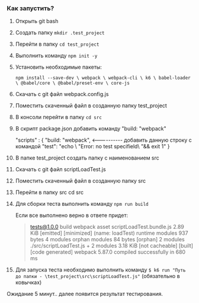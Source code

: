 ### Как запустить?
1. Открыть git bash
2. Создать папку `mkdir .test_project`
3. Перейти в папку `cd test_project`
4. Выполнить команду `npm init -y`
5. Установить необходимые пакеты:

   `npm install --save-dev \
      webpack \
      webpack-cli \
      k6 \
      babel-loader \
      @babel/core \
      @babel/preset-env \
      core-js`
6. Скачать с git файл webpack.config.js
8. Поместить скаченный файл в созданную папку test_project
9. В консоли перейти в папку `cd src`
10. В скрипт package.json добавить команду "build: "webpack"

    "scripts" : {
        "build: "webpack",   <---------- добавить данную строку с командой
        "test": "echo \ "Error: no test specifield\ "&& exit 1"
    }
12. В папке test_project создать папку c наименованием src    
13. Скачать с git файл scriptLoadTest.js
14. Поместить скаченный файл в созданную папку src
15. Перейти в папку src cd src
16. Для сборки теста выполнить команду `npm run build`

    Если все выполнено верно в ответе придет:
    > tests@1.0.0 build
    > webpack
    asset scriptLoadTest.bundle.js 2.89 KiB [emitted] [minimized] (name: loadTest)
    runtime modules 937 bytes 4 modules
    orphan modules 84 bytes [orphan] 2 modules
    ./src/scriptLoadTest.js + 2 modules 3.18 KiB [not cacheable] [built] [code generated]
    webpack 5.87.0 compiled successfully in 680 ms

17. Для запуска теста необходимо выполнить команду `$ k6 run "Путь до папки - \test_project\src\scriptLoadTest.js"` (обязательно в ковычках)

Ожидание 5 минут.. далее появится результат тестирования.
